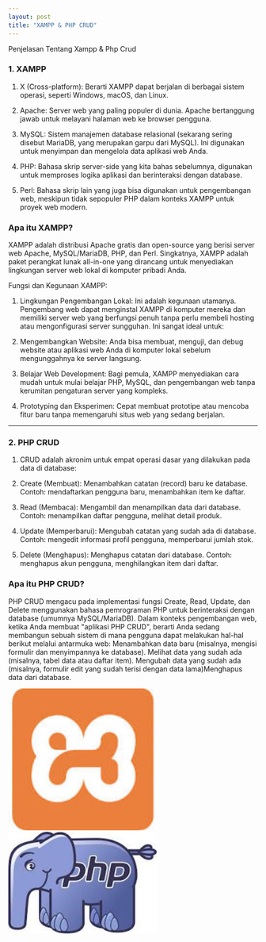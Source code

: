 ```yaml
---
layout: post
title: "XAMPP & PHP CRUD" 
---
```

Penjelasan Tentang Xampp & Php Crud 

### 1. XAMPP

1. X (Cross-platform): Berarti XAMPP dapat berjalan di berbagai sistem operasi, seperti Windows, macOS, dan Linux.

2. Apache: Server web yang paling populer di dunia. Apache bertanggung jawab untuk melayani halaman web ke browser pengguna.

3. MySQL: Sistem manajemen database relasional (sekarang sering disebut MariaDB, yang merupakan garpu dari MySQL). Ini digunakan untuk menyimpan dan mengelola data aplikasi web Anda.

4. PHP: Bahasa skrip server-side yang kita bahas sebelumnya, digunakan untuk memproses logika aplikasi dan berinteraksi dengan database.

5. Perl: Bahasa skrip lain yang juga bisa digunakan untuk pengembangan web, meskipun tidak sepopuler PHP dalam konteks XAMPP untuk proyek web modern.

### Apa itu XAMPP?

XAMPP adalah distribusi Apache gratis dan open-source yang berisi server web Apache, MySQL/MariaDB, PHP, dan Perl. Singkatnya, XAMPP adalah paket perangkat lunak all-in-one yang dirancang untuk menyediakan lingkungan server web lokal di komputer pribadi Anda.

Fungsi dan Kegunaan XAMPP:

1. Lingkungan Pengembangan Lokal: Ini adalah kegunaan utamanya. Pengembang web dapat menginstal XAMPP di komputer mereka dan memiliki server web yang berfungsi penuh tanpa perlu membeli hosting atau mengonfigurasi server sungguhan. Ini sangat ideal untuk:

2. Mengembangkan Website: Anda bisa membuat, menguji, dan debug website atau aplikasi web Anda di komputer lokal sebelum mengunggahnya ke server langsung.

3. Belajar Web Development: Bagi pemula, XAMPP menyediakan cara mudah untuk mulai belajar PHP, MySQL, dan pengembangan web tanpa kerumitan pengaturan server yang kompleks.

4. Prototyping dan Eksperimen: Cepat membuat prototipe atau mencoba fitur baru tanpa memengaruhi situs web yang sedang berjalan.

---

### 2. PHP CRUD

1. CRUD adalah akronim untuk empat operasi dasar yang dilakukan pada data di database:

2. Create (Membuat): Menambahkan catatan (record) baru ke database. Contoh: mendaftarkan pengguna baru, menambahkan item ke daftar.

3. Read (Membaca): Mengambil dan menampilkan data dari database. Contoh: menampilkan daftar pengguna, melihat detail produk.

4. Update (Memperbarui): Mengubah catatan yang sudah ada di database. Contoh: mengedit informasi profil pengguna, memperbarui jumlah stok.

5. Delete (Menghapus): Menghapus catatan dari database. Contoh: menghapus akun pengguna, menghilangkan item dari daftar.

### Apa itu PHP CRUD?

PHP CRUD mengacu pada implementasi fungsi Create, Read, Update, dan Delete menggunakan bahasa pemrograman PHP untuk berinteraksi dengan database (umumnya MySQL/MariaDB).
Dalam konteks pengembangan web, ketika Anda membuat "aplikasi PHP CRUD", berarti Anda sedang membangun sebuah sistem di mana pengguna dapat melakukan hal-hal berikut melalui antarmuka web:
Menambahkan data baru (misalnya, mengisi formulir dan menyimpannya ke database).
Melihat data yang sudah ada (misalnya, tabel data atau daftar item).
Mengubah data yang sudah ada (misalnya, formulir edit yang sudah terisi dengan data lama)Menghapus data dari database.

 <img src="/assets/images/xampp.jpg" style="width: 300px; height: auto;">  <img src="/assets/images/php.jpg" style="width: 300px; height: auto;">

